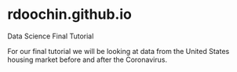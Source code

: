 # rdoochin.github.io
Data Science Final Tutorial

For our final tutorial we will be looking at data from the United States housing market before and after the Coronavirus. 
